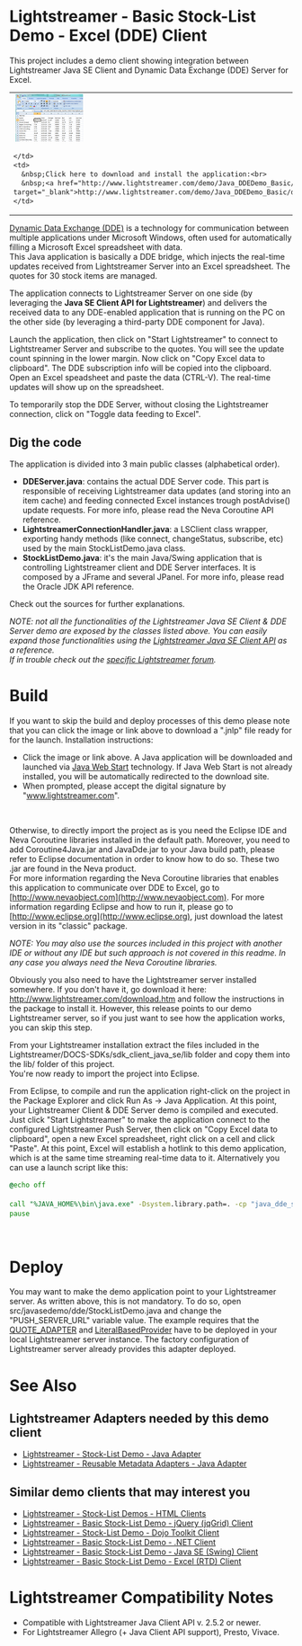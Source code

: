 # Lightstreamer - Basic Stock-List Demo - Excel (DDE) Client #
<!-- START DESCRIPTION Basic Stock-List Demo -->

This project includes a demo client showing integration between Lightstreamer Java SE Client and Dynamic Data Exchange (DDE) Server for Excel.

<table>
  <tr>
    <td style="text-align: left">
      &nbsp;<a href="http://www.lightstreamer.com/demo/Java_DDEDemo_Basic/demo.jnlp" target="_blank"><img src="screen_excelleg.png"></a>&nbsp;
      
    </td>
    <td>
      &nbsp;Click here to download and install the application:<br>
      &nbsp;<a href="http://www.lightstreamer.com/demo/Java_DDEDemo_Basic/demo.jnlp" target="_blank">http://www.lightstreamer.com/demo/Java_DDEDemo_Basic/demo.jnlp</a>
    </td>
  </tr>
</table>

[Dynamic Data Exchange (DDE)](http://en.wikipedia.org/wiki/Dynamic_Data_Exchange) is a technology for communication between multiple applications under Microsoft Windows, often used for automatically filling a Microsoft Excel spreadsheet with data.<br>
This Java application is basically a DDE bridge, which injects the real-time updates received from Lightstreamer Server into an Excel spreadsheet. The quotes for 30 stock items are managed.<br>

The application connects to Lightstreamer Server on one side (by leveraging the <b>Java SE Client API for Lightstreamer</b>) and delivers the received data to any DDE-enabled application that is running on the PC on the other side (by leveraging a third-party DDE component for Java).<br>

Launch the application, then click on "Start Lightstreamer" to connect to Lightstreamer Server and subscribe to the quotes. You will see the update count spinning in the lower margin. Now click on "Copy Excel data to clipboard". The DDE subscription info will be copied into the clipboard. Open an Excel speadsheet and paste the data (CTRL-V). The real-time updates will show up on the spreadsheet.<br>

To temporarily stop the DDE Server, without closing the Lightstreamer connection, click on "Toggle data feeding to Excel".

## Dig the code ##
The application is divided into 3 main public classes (alphabetical order).
* <b>DDEServer.java</b>: contains the actual DDE Server code. This part is responsible of receiving Lightstreamer data updates (and storing into an item cache) and feeding connected Excel instances trough postAdvise() update requests.
  For more info, please read the Neva Coroutine API reference.
* <b>LightstreamerConnectionHandler.java</b>: a LSClient class wrapper, exporting handy methods (like connect, changeStatus, subscribe, etc) used by the main StockListDemo.java class.
* <b>StockListDemo.java</b>: it's the main Java/Swing application that is controlling Lightstreamer client and DDE Server interfaces. It is composed by a JFrame and several JPanel. For more info, please read the Oracle JDK API reference.
  
Check out the sources for further explanations.
  
<i>NOTE: not all the functionalities of the Lightstreamer Java SE Client & DDE Server demo are exposed by the classes listed above. You can easily expand those functionalities using the [Lightstreamer Java SE Client API](http://www.lightstreamer.com/docs/client_javase_javadoc/index.html) as a reference.<br>
If in trouble check out the [specific Lightstreamer forum](http://www.lightstreamer.com/vb/forumdisplay.php?f=12). </i>

<!-- END DESCRIPTION Basic Stock-List Demo -->

# Build #

If you want to skip the build and deploy processes of this demo please note that you can click the image or link above to download a ".jnlp" file ready for for the launch. Installation instructions:

* Click the image or link above. A Java application will be downloaded and launched via [Java Web Start](http://en.wikipedia.org/wiki/Java_web_start) technology. If Java Web Start is not already installed, you will be automatically redirected to the download site.
* When prompted, please accept the digital signature by "www.lightstreamer.com".
<br>

Otherwise, to directly import the project as is you need the Eclipse IDE and Neva Coroutine libraries installed in the default path. Moreover, you need to add Coroutine4Java.jar and JavaDde.jar to your Java build path, please refer to Eclipse documentation in order to know how to do so. These two .jar are found in the Neva product.<br>
For more information regarding the Neva Coroutine libraries that enables this application to communicate over DDE to Excel, go to [http://www.nevaobject.com](http://www.nevaobject.com).
For more information regarding Eclipse and how to run it, please go to [http://www.eclipse.org](http://www.eclipse.org), just download the latest version in its "classic" package.
  
<i>NOTE: You may also use the sources included in this project with another IDE or without any IDE but such approach is not covered in this readme. In any case you always need the Neva Coroutine libraries.</i>

Obviously you also need to have the Lightstreamer server installed somewhere. If you don't have it, go download it here: http://www.lightstreamer.com/download.htm and follow the instructions in the package to install it.
However, this release points to our demo Lightstreamer server, so if you just want to see how the application works, you can skip this step.
  
From your Lightstreamer installation extract the files included in the Lightstreamer/DOCS-SDKs/sdk_client_java_se/lib folder and copy them into the lib/ folder of this project.<br>
You're now ready to import the project into Eclipse.

From Eclipse, to compile and run the application right-click on the project in the Package Explorer and click Run As -> Java Application.
At this point, your Lightstreamer Client & DDE Server demo is compiled and executed. Just click "Start Lightstreamer" to make the application connect to the configured Lightstreamer Push Server, then click on "Copy Excel data to clipboard", open a new Excel spreadsheet, right click on a cell and click "Paste". At this point, Excel will establish a hotlink to this demo application, which is at the same time streaming real-time data to it.
Alternatively you can use a launch script like this:
```cmd
@echo off

call "%JAVA_HOME%\bin\java.exe" -Dsystem.library.path=. -cp "java_dde_sld.jar";"../lib/ls-client.jar" javasedemo.dde.StockListDemo
pause
```
<br>
  
# Deploy #
  
You may want to make the demo application point to your Lightstreamer server. As written above, this is not mandatory. To do so, open src/javasedemo/dde/StockListDemo.java and change the "PUSH_SERVER_URL" variable value.
The example requires that the [QUOTE_ADAPTER](https://github.com/Weswit/Lightstreamer-example-Stocklist-adapter-java) and [LiteralBasedProvider](https://github.com/Weswit/Lightstreamer-example-ReusableMetadata-adapter-java) have to be deployed in your local Lightstreamer server instance. 
The factory configuration of Lightstreamer server already provides this adapter deployed.<br>

# See Also #

## Lightstreamer Adapters needed by this demo client ##
<!-- START RELATED_ENTRIES -->

* [Lightstreamer - Stock-List Demo - Java Adapter](https://github.com/Weswit/Lightstreamer-example-Stocklist-adapter-java)
* [Lightstreamer - Reusable Metadata Adapters - Java Adapter](https://github.com/Weswit/Lightstreamer-example-ReusableMetadata-adapter-java)

<!-- END RELATED_ENTRIES -->

## Similar demo clients that may interest you ##

* [Lightstreamer - Stock-List Demos - HTML Clients](https://github.com/Weswit/Lightstreamer-example-Stocklist-client-javascript)
* [Lightstreamer - Basic Stock-List Demo - jQuery (jqGrid) Client](https://github.com/Weswit/Lightstreamer-example-StockList-client-jquery)
* [Lightstreamer - Stock-List Demo - Dojo Toolkit Client](https://github.com/Weswit/Lightstreamer-example-StockList-client-dojo)
* [Lightstreamer - Basic Stock-List Demo - .NET Client](https://github.com/Weswit/Lightstreamer-example-StockList-client-dotnet)
* [Lightstreamer - Basic Stock-List Demo - Java SE (Swing) Client](https://github.com/Weswit/Lightstreamer-example-StockList-client-java)
* [Lightstreamer - Basic Stock-List Demo - Excel (RTD) Client](https://github.com/Weswit/Lightstreamer-example-StockList-client-rtd)

# Lightstreamer Compatibility Notes #

- Compatible with Lightstreamer Java Client API v. 2.5.2 or newer.
- For Lightstreamer Allegro (+ Java Client API support), Presto, Vivace.
